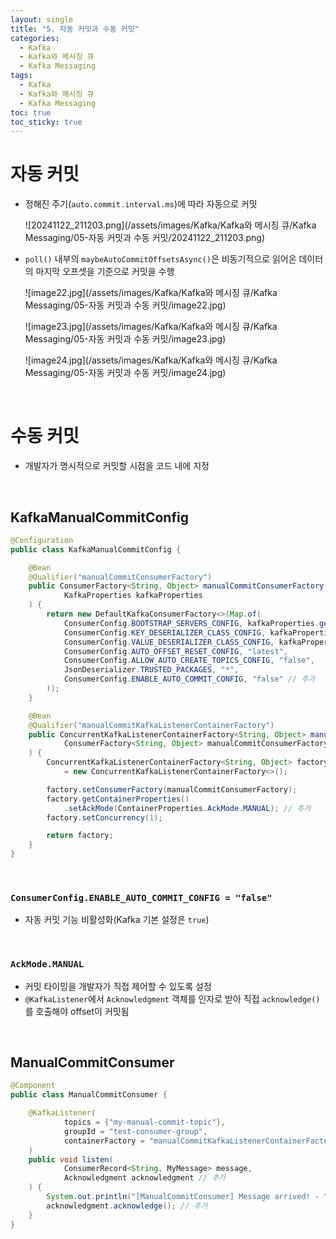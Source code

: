 ```yaml
---
layout: single
title: "5. 자동 커밋과 수동 커밋"
categories:
  - Kafka
  - Kafka와 메시징 큐
  - Kafka Messaging
tags:
  - Kafka
  - Kafka와 메시징 큐
  - Kafka Messaging
toc: true
toc_sticky: true
---
```

# 자동 커밋

- 정해진 주기(`auto.commit.interval.ms`)에 따라 자동으로 커밋
  
    ![20241122_211203.png](/assets/images/Kafka/Kafka와 메시징 큐/Kafka Messaging/05-자동 커밋과 수동 커밋/20241122_211203.png)
    
- `poll()` 내부의 `maybeAutoCommitOffsetsAsync()`은 비동기적으로 읽어온 데이터의 마지막 오프셋을 기준으로 커밋을 수행
  
    ![image22.jpg](/assets/images/Kafka/Kafka와 메시징 큐/Kafka Messaging/05-자동 커밋과 수동 커밋/image22.jpg)
    
    ![image23.jpg](/assets/images/Kafka/Kafka와 메시징 큐/Kafka Messaging/05-자동 커밋과 수동 커밋/image23.jpg)
    
    ![image24.jpg](/assets/images/Kafka/Kafka와 메시징 큐/Kafka Messaging/05-자동 커밋과 수동 커밋/image24.jpg)
    

<br>

# 수동 커밋

- 개발자가 명시적으로 커밋할 시점을 코드 내에 지정

<br>

## KafkaManualCommitConfig

```java
@Configuration
public class KafkaManualCommitConfig {

    @Bean
    @Qualifier("manualCommitConsumerFactory")
    public ConsumerFactory<String, Object> manualCommitConsumerFactory(
            KafkaProperties kafkaProperties
    ) {
        return new DefaultKafkaConsumerFactory<>(Map.of(
            ConsumerConfig.BOOTSTRAP_SERVERS_CONFIG, kafkaProperties.getBootstrapServers(),
            ConsumerConfig.KEY_DESERIALIZER_CLASS_CONFIG, kafkaProperties.getConsumer().getKeyDeserializer(),
            ConsumerConfig.VALUE_DESERIALIZER_CLASS_CONFIG, kafkaProperties.getConsumer().getValueDeserializer(),
            ConsumerConfig.AUTO_OFFSET_RESET_CONFIG, "latest",
            ConsumerConfig.ALLOW_AUTO_CREATE_TOPICS_CONFIG, "false",
            JsonDeserializer.TRUSTED_PACKAGES, "*",
            ConsumerConfig.ENABLE_AUTO_COMMIT_CONFIG, "false" // 추가
        ));
    }

    @Bean
    @Qualifier("manualCommitKafkaListenerContainerFactory")
    public ConcurrentKafkaListenerContainerFactory<String, Object> manualCommitKafkaListenerContainerFactory(
            ConsumerFactory<String, Object> manualCommitConsumerFactory
    ) {
        ConcurrentKafkaListenerContainerFactory<String, Object> factory
            = new ConcurrentKafkaListenerContainerFactory<>();

        factory.setConsumerFactory(manualCommitConsumerFactory);
        factory.getContainerProperties()
            .setAckMode(ContainerProperties.AckMode.MANUAL); // 추가
        factory.setConcurrency(1);

        return factory;
    }
}
```

<br>

### `ConsumerConfig.ENABLE_AUTO_COMMIT_CONFIG = "false"`

- 자동 커밋 기능 비활성화(Kafka 기본 설정은 `true`)

<br>

### `AckMode.MANUAL`

- 커밋 타이밍을 개발자가 직접 제어할 수 있도록 설정
- `@KafkaListener`에서 `Acknowledgment` 객체를 인자로 받아 직접 `acknowledge()`를 호출해야 offset이 커밋됨

<br>

## ManualCommitConsumer

```java
@Component
public class ManualCommitConsumer {

    @KafkaListener(
            topics = {"my-manual-commit-topic"},
            groupId = "test-consumer-group",
            containerFactory = "manualCommitKafkaListenerContainerFactory"
    )
    public void listen(
		    ConsumerRecord<String, MyMessage> message, 
		    Acknowledgment acknowledgment // 추가
    ) {
        System.out.println("[ManualCommitConsumer] Message arrived! - " + message.value());
        acknowledgment.acknowledge(); // 추가
    }
}

```